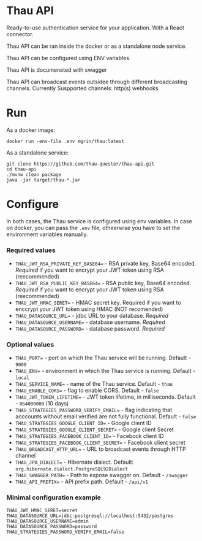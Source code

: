 # Thau API

Ready-to-use authentication service for your application. With a React connector.

Thau API can be ran inside the docker or as a standalone node service.

Thau API can be configured using ENV variables.

Thau API is documeneted with swagger

Thau API can broadcast events outsidee through different broadcasting channels. Currently Suspported channels: http(s) webhooks

# Run

As a docker image:

`docker run -env-file .env mgrin/thau:latest`

As a standalone service:

```
git clone https://github.com/thau-quester/thau-api.git
cd thau-api
./mvnw clean package
java -jar target/thau-*.jar
```

# Configure

In both cases, the Thau service is configured using env variables. In case on docker, you can pass the `.env` file, otheerwise you have to set the environment variables manually.

### Required values
* `THAU_JWT_RSA_PRIVATE_KEY_BASE64=` - RSA private key, Base64 encoded. *Required* if you want to encrypt your JWT token using RSA (reecommended)
* `THAU_JWT_RSA_PUBLIC_KEY_BASE64=` - RSA public key, Base64 encoded. *Required* if you want to encrypt your JWT token using RSA (reecommended)
* `THAU_JWT_HMAC_SERET=` - HMAC secret key. Required if you want to enccrypt your JWT token using HMAC (NOT recomended)
* `THAU_DATASOURCE_URL=` - jdbc URL to your database. *Required*
* `THAU_DATASOURCE_USERNAME=` - database username. *Required*
* `THAU_DATASOURCE_PASSWORD=` - database password. *Required*

### Optional values
* `THAU_PORT=` - port on which the Thau service will be running. Default - `9000`
* `THAU_ENV=` - environment in which the Thau service is running. Default - `local`
* `THAU_SERVICE_NAME=` - name of the Thau service. Default - `thau`
* `THAU_ENABLE_CORS=` - flag to enable CORS. Default - `false`
* `THAU_JWT_TOKEN_LIFETIME=` - JWT token lifetime, in milliseconds. Default - `864000000` (10 days)
* `THAU_STRATEGIES_PASSWORD_VERIFY_EMAIL=` - flag indicating that acccounts without email verified are not fully functional. Default - `false`
* `THAU_STRATEGIES_GOOGLE_CLIENT_ID=` - Google client ID
* `THAU_STRATEGIES_GOOGLE_CLIENT_SECRET=` - Google client Secret
* `THAU_STRATEGIES_FACEBOOK_CLIENT_ID=` - Facebook client ID
* `THAU_STRATEGIES_FACEBOOK_CLIENT_SECRET=` - Facebook client secret
* `THAU_BROADCAST_HTTP_URL=` - URL to broadcast events through HTTP channel
* `THAU_JPA_DIALECT=` - Hibernate dialect. Default: `org.hibernate.dialect.PostgreSQL92Dialect`
* `THAU_SWAGGER_PATH=` - Path to expose swagger on. Default - `/swagger`
* `THAU_API_PREFIX=` - API prefix path. Default - `/api/v1`

### Minimal configuration example
```
THAU_JWT_HMAC_SERET=secret
THAU_DATASOURCE_URL=jdbc:postgresql://localhost:5432/postgres
THAU_DATASOURCE_USERNAME=admin
THAU_DATASOURCE_PASSWORD=password
THAU_STRATEGIES_PASSWORD_VERIFY_EMAIL=false
```